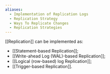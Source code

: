 ```yaml
---
aliases:
  - Implementation of Replication Logs
  - Replication Strategy
  - Ways To Replicate Changes
  - Replication Strategies
---
```

[[Replication]] can be implemented as:
- [[Statement-based Replication]];
- [[Write-ahead Log (WAL)-based Replication]];
- [[Logical (row-based) log Replication]];
- [[Trigger-based Replication]].
